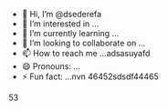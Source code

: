 - 👋 Hi, I’m @dsederefa
- 👀 I’m interested in ...
- 🌱 I’m currently learning ...
- 💞️ I’m looking to collaborate on ...
- 📫 How to reach me ...adsasuyafd
- 😄 Pronouns: ...
- ⚡ Fun fact: ...nvn
46452sdsdf44465
<!---sdsdf
dsederefa/dsederefa is a ✨ special ✨ repository because its `README.md` (this file) appears on your GitHub profile.456sdf
You can click the Preview link to take a look at your changes.dfgdf
--->
53
